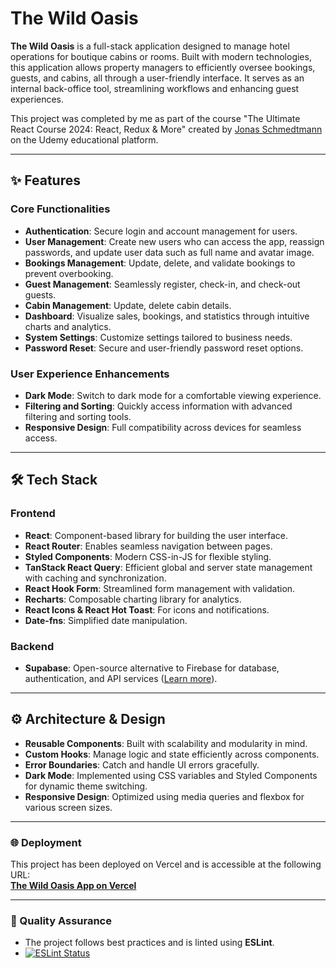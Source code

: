 # The Wild Oasis

**The Wild Oasis** is a full-stack application designed to manage hotel operations for boutique cabins or rooms. Built with modern technologies, this application allows property managers to efficiently oversee bookings, guests, and cabins, all through a user-friendly interface. It serves as an internal back-office tool, streamlining workflows and enhancing guest experiences.

This project was completed by me as part of the course "The Ultimate React Course 2024: React, Redux & More" created by [Jonas Schmedtmann](https://twitter.com/jonasschmedtman) on the Udemy educational platform.

---

## ✨ Features

### Core Functionalities

- **Authentication**: Secure login and account management for users.
- **User Management**: Create new users who can access the app, reassign passwords, and update user data such as full name and avatar image.
- **Bookings Management**: Update, delete, and validate bookings to prevent overbooking.
- **Guest Management**: Seamlessly register, check-in, and check-out guests.
- **Cabin Management**: Update, delete cabin details.
- **Dashboard**: Visualize sales, bookings, and statistics through intuitive charts and analytics.
- **System Settings**: Customize settings tailored to business needs.
- **Password Reset**: Secure and user-friendly password reset options.

### User Experience Enhancements

- **Dark Mode**: Switch to dark mode for a comfortable viewing experience.
- **Filtering and Sorting**: Quickly access information with advanced filtering and sorting tools.
- **Responsive Design**: Full compatibility across devices for seamless access.

---

## 🛠️ Tech Stack

### Frontend

- **React**: Component-based library for building the user interface.
- **React Router**: Enables seamless navigation between pages.
- **Styled Components**: Modern CSS-in-JS for flexible styling.
- **TanStack React Query**: Efficient global and server state management with caching and synchronization.
- **React Hook Form**: Streamlined form management with validation.
- **Recharts**: Composable charting library for analytics.
- **React Icons & React Hot Toast**: For icons and notifications.
- **Date-fns**: Simplified date manipulation.

### Backend

- **Supabase**: Open-source alternative to Firebase for database, authentication, and API services ([Learn more](https://supabase.com/docs)).

---

## ⚙️ Architecture & Design

- **Reusable Components**: Built with scalability and modularity in mind.
- **Custom Hooks**: Manage logic and state efficiently across components.
- **Error Boundaries**: Catch and handle UI errors gracefully.
- **Dark Mode**: Implemented using CSS variables and Styled Components for dynamic theme switching.
- **Responsive Design**: Optimized using media queries and flexbox for various screen sizes.

---

### 🌐 Deployment

This project has been deployed on Vercel and is accessible at the following URL:  
**[The Wild Oasis App on Vercel](https://worldwise-react-n6mcsgh3r-karinas-projects-e74ba04a.vercel.app/)**

---

### 🤝 Quality Assurance

- The project follows best practices and is linted using **ESLint**.
- [![ESLint Status](https://img.shields.io/badge/ESLint-Passing-brightgreen.svg)](https://github.com/karinatimm/the-wild-oasis-react-app.git)
